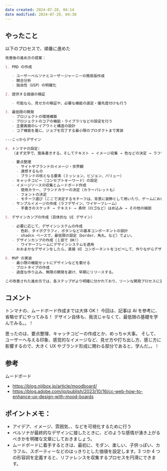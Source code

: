 ```yaml
---
date created: 2024-07-28, 04:14
date modified: 2024-07-29, 04:38
---
```


## やったこと

以下のプロセスで、順番に進めた

```md
改善後の進め方の提案：

1. PRD の作成

   - ユーザーペルソナとユーザージャーニーの簡易版作成
   - 競合分析
   - 独自性（USP）の明確化

2. 提供する価値の検証

   - 可能なら、見せ方の検証や、必要な機能の選定・優先度付けも行う

3. 最低限の開発
   - プロジェクトの環境構築
   - プロジェクトのコアの機能・ライブラリなどの設定を行う
   - 主要画面のレイアウトと構造の設計
   - コア機能を基に、ジョブを完了する最小限のプロダクトまで実装

---こっからデザイン

4. トンマナの設定:
   （まず文字で、箇条書きする。そしてテキスト → イメージ収集 → 色などの決定 → ラフデザイン）

   - 要点整理
     - サイトやブランドのイメージ・世界観
     - 連想するもの
     - ブランドの核となる要素（ミッション、ビジョン、バリュー）
   - キャッチコピー（コンセプトキーワード）の設定
   - イメージソースの収集とムードボード作成
     - 使用カラー、ブランドカラーの決定（カラーパレットも）
     - フォントの決定
     - モチーフ選び（ここで決定するモチーフは、背景に装飾として用いたり、ゲームにおいてはボタンを押したときに表示したりする (集中線など) ことでトンマナの確定に貢献します。図形、角丸、ロゴなど。）
   - サンプルイメージの作成（ラフデザイン、ワイヤーフレーム）
     - 手書きのスケッチ → テキスト → 素材（ロゴなど）はめ込み → その他の細部

5. デザインカンプの作成（具体的な UI デザイン）

   - 必要に応じて、デザインシステムの作成
     - 色彩、タイポグラフィ、ボタンなどの基本コンポーネントの設計
     - shadcn ベースで、最低限の設定（border、角丸、など）でよい。
   - デザインカンプの作成（１部で OK!）
     - ワイヤーフレームにデザインシステムを適用
   - おおまかなデザインをしたら、直接 UI コンポーネントをコピペして、作りながらデザインする。

6. MVP の実装
   - 最小限の機能セットにデザインなどを載せる
   - プロトタイプの作成
   - 過度な作り込み、無限の開発を避け、早期にリリースする。

この改善された進め方では、各ステップがより明確に分かれており、リーンな開発プロセスに沿っています。また、デザインシステムの作成を明示的に含めることで、将来の拡張性も考慮しています。この方法で進めることで、効率的かつ効果的にプロダクト開発を進められると思います。
```

## コメント

トンマナの、ムードボード作成までは大体 OK！
今回は、記事は AI を参考に、省略せずにやってみる！
デザイン自体も、我流じゃなくて、最低限の基礎を学んでみる。。！

思ったのは、要点整理、キャッチコピーの作成とか、めっちゃ大事。
そして、ユーザーへ与える印象、感覚的なイメージなど、見せ方や打ち出し方、感じ方に影響するので、大きく UX やブランド形成に関わる部分であると、学んだ。。！

## 参考

ムードボード

- https://blog.nijibox.jp/article/moodboard/
- https://blog.adobe.com/jp/publish/2023/10/16/cc-web-how-to-enhance-ux-design-with-mood-boards

## ポイントメモ：

- アイデア、イメージ、雰囲気、、などを可視化するために行う
- ペルソナが最終的なデザインに接したときに、どのような感情が湧き上がるべきかを明確な文章にしておきましょう。
- ムードボードに着手するときは、最初に、モダン、楽しい、子供っぽい、カラフル、スポーティーなどのはっきりとした価値を設定します。3 つか 4 つの形容詞を定義すると、リファレンスを収集するプロセスを円滑にできます。
